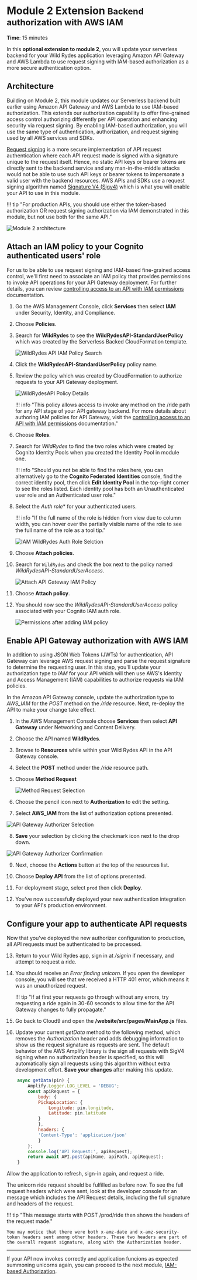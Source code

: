 # Module 2 Extension <small>Backend authorization with AWS IAM</small>

**Time**: 15 minutes

In this **optional extension to module 2**, you will update your serverless backend for your Wild Rydes application leveraging Amazon API Gateway and AWS Lambda to use request signing with IAM-based authorization as a more secure authentication option.

## Architecture

Building on Module 2, this module updates our Serverless backend built earlier using Amazon API Gateway and AWS Lambda to use IAM-based authorization. This extends our authorization capability to offer fine-grained access control authorizing differently per API operation and enhancing security via request signing. By enabling IAM-based authorization, you will use the same type of authentication, authorization, and request signing used by all AWS services and SDKs.

<a href="https://docs.aws.amazon.com/general/latest/gr/signing_aws_api_requests.html" target="_blank">Request signing</a> is a more secure implementation of API request authentication where each API request made is signed with a signature unique to the request itself. Hence, no static API keys or bearer tokens are directly sent to the backend service and any man-in-the-middle attacks would not be able to use such API keys or bearer tokens to impersonate a valid user with the backend resources. AWS APIs and SDKs use a request signing algorithm named <a href="https://docs.aws.amazon.com/general/latest/gr/signature-version-4.html" target="_blank">Signature V4 (Sigv4)</a> which is what you will enable your API to use in this module.

!!! tip "For production APIs, you should use either the token-based authorization OR request signing authorization via IAM demonstrated in this module, but not use both for the same API."

![Module 2 architecture](../images/wildrydes-module2-architecture.png)

## Attach an IAM policy to your Cognito authenticated users' role

For us to be able to use request signing and IAM-based fine-grained access control, we'll first need to associate an IAM policy that provides permissions to invoke API operations for your API Gateway deployment. For further details, you can review <a href="https://docs.aws.amazon.com/apigateway/latest/developerguide/permissions.html" target="_blank">controlling access to an API with IAM permissions</a> documentation.

1. Go the AWS Management Console, click **Services** then select **IAM** under Security, Identity, and Compliance.

1. Choose **Policies**.

1. Search for **WildRydes** to see the **WildRydesAPI-StandardUserPolicy** which was created by the Serverless Backed CloudFormation template.

	![WildRydes API IAM Policy Search](../images/iam-policies-wildrydesapi-search.png)
	
1. Click the **WildRydesAPI-StandardUserPolicy** policy name.

1. Review the policy which was created by CloudFormation to authorize requests to your API Gateway deployment.

	![WildRydesAPI Policy Details](../images/iam-wildrydesapi-policy-details.png)
	
    !!! info "This policy allows access to invoke any method on the /ride path for any API stage of your API gateway backend. For more details about authoring IAM policies for API Gateway, visit the <a href="https://docs.aws.amazon.com/apigateway/latest/developerguide/permissions.html" target="_blank">controlling access to an API with IAM permissions</a> documentation."

1. Choose **Roles**.

1. Search for *WildRydes* to find the two roles which were created by Cognito Identity Pools when you created the Identity Pool in module one. 
    
    !!! info "Should you not be able to find the roles here, you can alternatively go to the **Cognito Federated Identities** console, find the correct identity pool, then click **Edit Identity Pool** in the top-right corner to see the roles listed. Each identity pool has both an Unauthenticated user role and an Authenticated user role."

1. Select the **Auth* role** for your authenticated users.
	
	!!! info "If the full name of the role is hidden from view due to column width, you can hover over the partially visible name of the role to see the full name of the role as a tool tip."
	
	![IAM WildRydes Auth Role Selction](../images/iam-wildrydes-role-selection.png)

1. Choose **Attach policies**.

1. Search for `WildRydes` and check the box next to the policy named *WildRydesAPI-StandardUserAccess*.

	![Attach API Gateway IAM Policy](../images/iam-cognito-authrole-attach-apigateway-policy.png)

1. Choose **Attach policy**.

1. You should now see the *WildRydesAPI-StandardUserAccess* policy associated with your Cognito IAM auth role.

	![Permissions after adding IAM policy](../images/iam-cognito-authrole-permissions-after-policy-update.png)

## Enable API Gateway authorization with AWS IAM

In addition to using JSON Web Tokens (JWTs) for authentication, API Gateway can leverage AWS request signing and parse the request signature to determine the requesting user. In this step, you'll update your authorization type to *IAM* for your API which will then use AWS's Identity and Access Management (IAM) capabilities to authorize requests via IAM policies.

In the Amazon API Gateway console, update the authorization type to *AWS_IAM* for the *POST* method on the */ride* resource. Next, re-deploy the API to make your change take effect.

1. In the AWS Management Console choose **Services** then select **API Gateway** under Networking and Content Delivery.

2. Choose the API named **WildRydes**.

3. Browse to **Resources** while within your Wild Rydes API in the API Gateway console.

4. Select the **POST** method under the */ride* resource path.

5. Choose **Method Request**

    ![Method Request Selection](../images/apigateway-method-request-settings.png)

6. Choose the pencil icon next to **Authorization** to edit the setting.

7. Select **AWS_IAM** from the list of authorization options presented.

  ![API Gateway Authorizer Selection](../images/apigateway-authorizer-iam-selection.png)

8. **Save** your selection by clicking the checkmark icon next to the drop down.

  ![API Gateway Authorizer Confirmation](../images/apigateway-authorizer-iam-confirmation.png)

9. Next, choose the **Actions** button at the top of the resources list.

10. Choose **Deploy API** from the list of options presented.

11. For deployment stage, select `prod` then click **Deploy**.

12. You've now successfully deployed your new authentication integration to your API's production environment.

## Configure your app to authenticate API requests

Now that you've deployed the new authorizer configuration to production, all API requests must be authenticated to be processed.

13. Return to your Wild Rydes app, sign in at */signin* if necessary, and attempt to request a ride.

14. You should receive an *Error finding unicorn*. If you open the developer console, you will see that we received a HTTP 401 error, which means it was an unauthorized request.

	!!! tip "If at first your requests go through without any errors, try requesting a ride again in 30-60 seconds to allow time for the API Gateway changes to fully propagate."

15. Go back to Cloud9 and open the **/website/src/pages/MainApp.js** files.

16. Update your current *getData* method to the following method, which removes the *Authorization* header and adds debugging information to show us the request signature as requests are sent. The default behavior of the AWS Amplify library is the sign all requests with SigV4 signing when no authorization header is specified, so this will automatically sign all requests using this algorithm without extra development effort. **Save your changes** after making this update.

```javascript
    async getData(pin) {
        Amplify.Logger.LOG_LEVEL = 'DEBUG';
        const apiRequest = {
            body: {
            PickupLocation: {
                Longitude: pin.longitude,
                Latitude: pin.latitude
            }
            },
            headers: {
            'Content-Type': 'application/json'
            }
        };
        console.log('API Request:', apiRequest);
        return await API.post(apiName, apiPath, apiRequest);
    }
```

Allow the application to refresh, sign-in again, and request a ride.

The unicorn ride request should be fulfilled as before now. To see the full request headers which were sent, look at the developer console for an message which includes the API Request details, including the full signature and headers of the request.

!!! tip "This message starts with POST /prod/ride then shows the headers of the request made."
	    
    You may notice that there were both x-amz-date and x-amz-security-token headers sent among other headers. These two headers are part of the overall request signature, along with the Authorization header.

---

If your API now invokes correctly and application funcions as expected summoning unicorns again, you can proceed to the next module, [IAM-based Authorization](./03-iam-auth.md).

